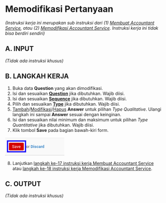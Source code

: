 # Memodifikasi Pertanyaan

*(Instruksi kerja ini merupakan sub instruksi dari (1) [Membuat Accountant Service](./membuat.md), atau (2) [Memodifikasi Accountant Service](./memodifikasi.md). Instruksi kerja ini tidak bisa berdiri sendiri)*

## A. INPUT

*(Tidak ada instruksi khusus)*

## B. LANGKAH KERJA

1. Buka data **Question** yang akan dimodifikasi.
2. Isi dan sesuaikan **[Question](./penjelasan.md#field-question)** jika dibutuhkan. Wajib diisi.
3. Isi dan sesuaikan **[Sequence](./penjelasan.md#field-question-sequence)** jika dibutuhkan. Wajib diisi.
4. Pilih dan sesuaikan **[Type](./penjelasan.md#field-question-type)** jika dibutuhkan. Wajib diisi.
5. <a name="l5">[Tambah](./menambahkan-jawaban.md)/[Modifikasi](./memodifikasi-jawaban.md)/[Hapus](./menghapus-jawaban.md) **Answer**</a> untuk pilihan *Type* *Qualitative*. Ulangi langkah ini sampai **Answer** sesuai dengan keinginan.
6. Isi dan sesuaikan nilai minimum dan maksimum untuk pilihan *Type* *Quantitative* jika dibutuhkan. Wajib diisi.
7. Klik tombol **Save** pada bagian bawah-kiri form.

![](../../img/accountant-service/tombol-save-modifikasi-question.png)

8. Lanjutkan [langkah ke-17 instruksi kerja Membuat Accountant Service](./membuat.md#l17) atau [langkah ke-18 instruksi kerja Memodifikasi Accountant Service](./memodifikasi.md#l18).

## C. OUTPUT

*(Tidak ada instruksi khusus)*
